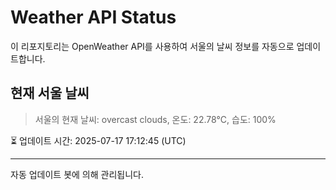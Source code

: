 
# Weather API Status

이 리포지토리는 OpenWeather API를 사용하여 서울의 날씨 정보를 자동으로 업데이트합니다.

## 현재 서울 날씨
> 서울의 현재 날씨: overcast clouds, 온도: 22.78°C, 습도: 100%

⏳ 업데이트 시간: 2025-07-17 17:12:45 (UTC)

---
자동 업데이트 봇에 의해 관리됩니다.
